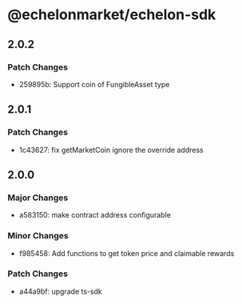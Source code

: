 # @echelonmarket/echelon-sdk

## 2.0.2

### Patch Changes

- 259895b: Support coin of FungibleAsset type

## 2.0.1

### Patch Changes

- 1c43627: fix getMarketCoin ignore the override address

## 2.0.0

### Major Changes

- a583150: make contract address configurable

### Minor Changes

- f985458: Add functions to get token price and claimable rewards

### Patch Changes

- a44a9bf: upgrade ts-sdk

